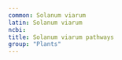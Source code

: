 ```yaml
---
common: Solanum viarum
latin: Solanum viarum
ncbi: 
title: Solanum viarum pathways
group: "Plants"
---
```

